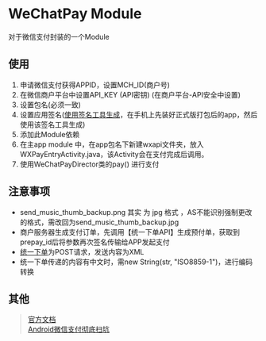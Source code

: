 # WeChatPay Module #
对于微信支付封装的一个Module  

## 使用 ##

1. 申请微信支付获得APPID，设置MCH_ID(商户号)
2. 在微信商户平台中设置API_KEY (API密钥) (在商户平台-API安全中设置)
3. 设置包名(必须一致)  
4. 设置应用签名([使用签名工具生成](https://open.weixin.qq.com/zh_CN/htmledition/res/dev/download/sdk/Gen_Signature_Android.apk)，在手机上先装好正式版打包后的app，然后使用该签名工具生成)  
5. 添加此Module依赖
5. 在主app module 中，在app包名下新建wxapi文件夹，放入WXPayEntryActivity.java，该Activity会在支付完成后调用。 
6. 使用WeChatPayDirector类的pay() 进行支付  

## 注意事项 ##

- send_music_thumb_backup.png 其实 为 jpg 格式 ，AS不能识别强制更改的格式，需改回为send_music_thumb_backup.jpg
- 商户服务器生成支付订单，先调用【统一下单API】生成预付单，获取到prepay_id后将参数再次签名传输给APP发起支付
- [统一下单](https://pay.weixin.qq.com/wiki/doc/api/app/app.php?chapter=9_1)为POST请求，发送内容为XML  
- 统一下单传递的内容有中文时，需new String(str, "ISO8859-1")，进行编码转换

## 其他 ##
> [官方文档](https://pay.weixin.qq.com/wiki/doc/api/app/app.php?chapter=8_5)  
> [Android微信支付彻底扫坑](http://www.eoeandroid.com/thread-918154-1-1.html?_dsign=88b40678)  